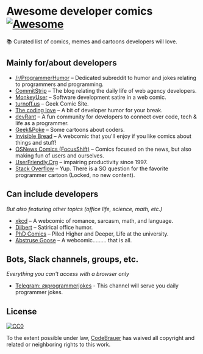 # Awesome developer comics [![Awesome](https://awesome.re/badge-flat.svg)](https://awesome.re)

📚 Curated list of comics, memes and cartoons developers will love.

## Mainly for/about developers

- [/r/ProgrammerHumor](https://www.reddit.com/r/ProgrammerHumor/) – Dedicated subreddit to humor and jokes relating to programmers and programming.
- [CommitStrip](http://www.commitstrip.com/en/) – The blog relating the daily life of web agency developers.
- [MonkeyUser](https://www.monkeyuser.com/) – Software development satire in a web comic.
- [turnoff.us](http://turnoff.us/) – Geek Comic Site.
- [The coding love](https://thecodinglove.com/) – A bit of developer humor for your break.
- [devRant](https://devrant.com/feed) – A fun community for developers to connect over code, tech & life as a programmer.
- [Geek&Poke](http://geek-and-poke.com/) – Some cartoons about coders.
- [Invisible Bread](http://invisiblebread.com/) – A webcomic that you'll enjoy if you like comics about things and stuff!
- [OSNews Comics (FocusShift)](http://www.osnews.com/comics) – Comics focused on the news, but also making fun of users and ourselves.
- [UserFriendly.Org](http://www.userfriendly.org/) – impairing productivity since 1997.
- [Stack Overflow](https://stackoverflow.com/questions/84556/whats-your-favorite-programmer-cartoon) – Yup. There is a SO question for the favorite programmer cartoon (Locked, no new content). 

## Can include developers

*But also featuring other topics (office life, science, math, etc.)*

- [xkcd](https://xkcd.com/) – A webcomic of romance, sarcasm, math, and language.
- [Dilbert](https://dilbert.com/) – Satirical office humor.
- [PhD Comics](http://phdcomics.com/) – Piled Higher and Deeper, Life at the university.
- [Abstruse Goose](https://abstrusegoose.com/) – A webcomic......... that is all.

## Bots, Slack channels, groups, etc.

*Everything you can't access with a browser only*

- [Telegram: @programmerjokes](https://telegram.me/programmerjokes) - This channel will serve you daily programmer jokes.


## License

[![CC0](http://mirrors.creativecommons.org/presskit/buttons/88x31/svg/cc-zero.svg)](https://creativecommons.org/publicdomain/zero/1.0/)

To the extent possible under law, [CodeBrauer](https://github.com/CodeBrauer) has waived all copyright and related or neighboring rights to this work.
